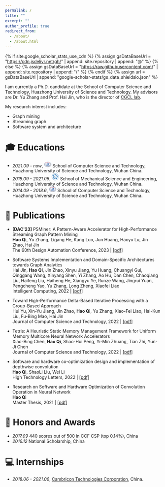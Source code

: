 ```yaml
---
permalink: /
title: ""
excerpt: ""
author_profile: true
redirect_from: 
  - /about/
  - /about.html
---
```


{% if site.google_scholar_stats_use_cdn %}
{% assign gsDataBaseUrl = "https://cdn.jsdelivr.net/gh/" | append: site.repository | append: "@" %}
{% else %}
{% assign gsDataBaseUrl = "https://raw.githubusercontent.com/" | append: site.repository | append: "/" %}
{% endif %}
{% assign url = gsDataBaseUrl | append: "google-scholar-stats/gs_data_shieldsio.json" %}

<span class='anchor' id='about-me'></span>

I am currently a Ph.D. candidate at the School of Computer Science and Technology, Huazhong University of Science and Technology. My advisors are Dr. Yu Zhang and Prof. Hai Jin, who is the director of [CGCL lab](http://grid.hust.edu.cn/).

<!-- My research focuses on deployable hardware accelerators (with special interests in FPGAs) for complex graph applications such as dynamic graph processing and hypergraph analytics. -->



<!-- I’m currently a Ph.D. student at CGCL, HUST, in a group managed by Hai Jin. -->

My research interest includes: 
- Graph mining
- Streaming graph
- Software system and architecture


# 🎓 Educations 
- *2021.09 - now*, <a href="http://english.hust.edu.cn/"><img class="svg" src="/images/HUST_logo.svg" width="23pt"></a> School of Computer Science and Technology, Huazhong University of Science and Technology, Wuhan China. 
- *2018.09 - 2021.06*, <a href="http://en.ustc.edu.cn/"><img class="svg" src="/images/USTC_logo.svg" width="23pt"></a> School of Mechanical Science and Engineering, Huazhong University of Science and Technology, Wuhan China. 
- *2014.09 - 2018.6*, <a href="http://english.hust.edu.cn/"><img class="svg" src="/images/HUST_logo.svg" width="23pt"></a> School of Computer Science and Technology, Huazhong University of Science and Technology, Wuhan China. 



<!-- # 🔥 News
- *2022.02*: &nbsp;🎉🎉 Lorem ipsum dolor sit amet, consectetur adipiscing elit. Vivamus ornare aliquet ipsum, ac tempus justo dapibus sit amet. 
- *2022.02*: &nbsp;🎉🎉 Lorem ipsum dolor sit amet, consectetur adipiscing elit. Vivamus ornare aliquet ipsum, ac tempus justo dapibus sit amet.  -->

# 📝 Publications 


* **[DAC'23]** PSMiner: A Pattern-Aware Accelerator for High-Performance Streaming Graph Pattern Mining<br>
**Hao Qi**, Yu Zhang, Ligang He, Kang Luo, Jun Huang, Haoyu Lu, Jin Zhao, Hai Jin<br>
The 60th Design Automation Conference, 2023 | [[pdf]]()

* Software Systems Implementation and Domain-Specific Architectures towards Graph Analytics<br>
Hai Jin, **Hao Qi**, Jin Zhao, Xinyu Jiang, Yu Huang, Chuangyi Gui, Qinggang Wang, Xinyang Shen, Yi Zhang, Ao Hu, Dan Chen, Chaoqiang Liu, Haifeng Liu, Haiheng He, Xiangyu Ye, Runze Wang, Jingrui Yuan, Pengcheng Yao, Yu Zhang, Long Zheng, Xiaofei Liao<br>
Intelligent Computing, 2022 | [[pdf]](/_file/greview.pdf)

* Toward High-Performance Delta-Based Iterative Processing with a Group-Based Approach<br>
Hui Yu, Xin-Yu Jiang, Jin Zhao, **Hao Qi**, Yu Zhang, Xiao-Fei Liao, Hai-Kun Liu, Fu-Bing Mao, Hai Jin<br>
Journal of Computer Science and Technology, 2022 | [[pdf]](/_file/aiter.pdf)

* Tetris: A Heuristic Static Memory Management Framework for Uniform Memory Multicore Neural Network Accelerators<br>
Xiao-Bing Chen, **Hao Qi**, Shao-Hui Peng, Yi-Min Zhuang, Tian Zhi, Yun-Ji Chen<br>
Journal of Computer Science and Technology, 2022 | [[pdf]](/_file/tetris.pdf)

* Software and hardware co-optimization design and
implementation of depthwise convolution<br>
**Hao Qi**, ShaoLi Liu, Wei Li<br>
High Technology Letters, 2022 | [[pdf]](/_file/depthwise.pdf)

* Research on Software and Hardware Optimization of Convolution Operation in Neural Network<br>
**Hao Qi**<br>
Master Thesis, 2021 | [[pdf]](/_file/main.pdf)

# 🏅 Honors and Awards
- *2017.09* 440 scores out of 500 in CCF CSP (top 0.14%), China
- *2016.12* National Scholarship, China



<!-- # 💬 Invited Talks
- *2021.06*, Lorem ipsum dolor sit amet, consectetur adipiscing elit. Vivamus ornare aliquet ipsum, ac tempus justo dapibus sit amet. 
- *2021.03*, Lorem ipsum dolor sit amet, consectetur adipiscing elit. Vivamus ornare aliquet ipsum, ac tempus justo dapibus sit amet.  \| [\[video\]](https://github.com/)

# 💻 Internships
- *2019.05 - 2020.02*, [Lorem](https://github.com/), China. -->
# 💻 Internships
- *2018.06 - 2021.06*, [Cambricon Technologies Corporation](https://www.cambricon.com/), China.